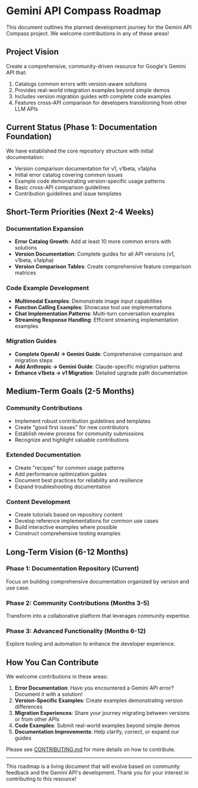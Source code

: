 # Gemini API Compass Roadmap

This document outlines the planned development journey for the Gemini API Compass project. We welcome contributions in any of these areas!

## Project Vision

Create a comprehensive, community-driven resource for Google's Gemini API that:

1. Catalogs common errors with version-aware solutions
2. Provides real-world integration examples beyond simple demos 
3. Includes version migration guides with complete code examples
4. Features cross-API comparison for developers transitioning from other LLM APIs

## Current Status (Phase 1: Documentation Foundation)

We have established the core repository structure with initial documentation:

- Version comparison documentation for v1, v1beta, v1alpha
- Initial error catalog covering common issues
- Example code demonstrating version-specific usage patterns
- Basic cross-API comparison guidelines
- Contribution guidelines and issue templates

## Short-Term Priorities (Next 2-4 Weeks)

### Documentation Expansion

- **Error Catalog Growth**: Add at least 10 more common errors with solutions
- **Version Documentation**: Complete guides for all API versions (v1, v1beta, v1alpha)
- **Version Comparison Tables**: Create comprehensive feature comparison matrices

### Code Example Development

- **Multimodal Examples**: Demonstrate image input capabilities
- **Function Calling Examples**: Showcase tool use implementations
- **Chat Implementation Patterns**: Multi-turn conversation examples 
- **Streaming Response Handling**: Efficient streaming implementation examples

### Migration Guides

- **Complete OpenAI → Gemini Guide**: Comprehensive comparison and migration steps
- **Add Anthropic → Gemini Guide**: Claude-specific migration patterns
- **Enhance v1beta → v1 Migration**: Detailed upgrade path documentation

## Medium-Term Goals (2-5 Months)

### Community Contributions 

- Implement robust contribution guidelines and templates
- Create "good first issues" for new contributors
- Establish review process for community submissions
- Recognize and highlight valuable contributions

### Extended Documentation

- Create "recipes" for common usage patterns
- Add performance optimization guides
- Document best practices for reliability and resilience
- Expand troubleshooting documentation

### Content Development

- Create tutorials based on repository content
- Develop reference implementations for common use cases
- Build interactive examples where possible
- Construct comprehensive testing examples

## Long-Term Vision (6-12 Months)

### Phase 1: Documentation Repository (Current)
Focus on building comprehensive documentation organized by version and use case.

### Phase 2: Community Contributions (Months 3-5)
Transform into a collaborative platform that leverages community expertise.

### Phase 3: Advanced Functionality (Months 6-12)
Explore tooling and automation to enhance the developer experience.

## How You Can Contribute

We welcome contributions in these areas:

1. **Error Documentation**: Have you encountered a Gemini API error? Document it with a solution!
2. **Version-Specific Examples**: Create examples demonstrating version differences
3. **Migration Experiences**: Share your journey migrating between versions or from other APIs
4. **Code Examples**: Submit real-world examples beyond simple demos
5. **Documentation Improvements**: Help clarify, correct, or expand our guides

Please see [CONTRIBUTING.md](CONTRIBUTING.md) for more details on how to contribute.

---

This roadmap is a living document that will evolve based on community feedback and the Gemini API's development. Thank you for your interest in contributing to this resource!